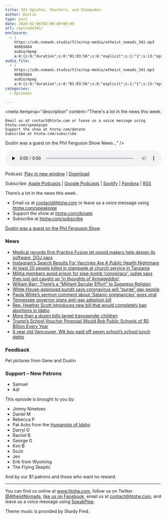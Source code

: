 ```yaml
---
title: 341 Opiates, Vouchers, and Stampedes
author: Dustin
type: post
date: 2020-02-06T08:00:00+00:00
url: /episode341/
enclosure:
  - |
    https://cdn.nomads.studio/file/nsp-media/atheist_nomads_341.mp3
    46065664
    audio/mpeg
    a:4:{s:8:"duration";s:8:"01:03:56";s:8:"explicit";s:1:"1";s:13:"episode_title";s:32:"Opiates, Vouchers, and Stampedes";s:10:"episode_no";s:3:"341";}
audio_file:
  - |
    https://cdn.nomads.studio/file/nsp-media/atheist_nomads_341.mp3
    46065664
    audio/mpeg
    a:4:{s:8:"duration";s:8:"01:03:56";s:8:"explicit";s:1:"1";s:13:"episode_title";s:32:"Opiates, Vouchers, and Stampedes";s:10:"episode_no";s:3:"341";}
categories:
  - Episodes

---
```

<div itemscope itemtype="http://schema.org/AudioObject">
  <meta itemprop="name" content="341 Opiates, Vouchers, and Stampedes" />
  
  <meta itemprop="uploadDate" content="2020-02-06T01:00:00-07:00" />
  
  <meta itemprop="encodingFormat" content="audio/mpeg" />
  
  <meta itemprop="duration" content="PT1H03M56S" />
  
  <meta itemprop="description" content="There's a lot in the news this week.



 	Email us at contact@htotw.com or leave us a voice message using htotw.com/speakpipe
 	Support the show at htotw.com/donate
 	Subscribe at htotw.com/subscribe

Dustin was a guest on the Phil Ferguson Show
News..." />
  
  <meta itemprop="contentUrl" content="https://dts.podtrac.com/redirect.mp3/cdn.nomads.studio/file/nsp-media/atheist_nomads_341.mp3" />
  
  <meta itemprop="contentSize" content="43.9" />
  </p> 
  
  <div class="powerpress_player" id="powerpress_player_8604">
    <audio class="wp-audio-shortcode" id="audio-4215-348" preload="none" style="width: 100%;" controls="controls"><source type="audio/mpeg" src="https://dts.podtrac.com/redirect.mp3/cdn.nomads.studio/file/nsp-media/atheist_nomads_341.mp3?_=348" /><a href="https://dts.podtrac.com/redirect.mp3/cdn.nomads.studio/file/nsp-media/atheist_nomads_341.mp3">https://dts.podtrac.com/redirect.mp3/cdn.nomads.studio/file/nsp-media/atheist_nomads_341.mp3</a></audio>
  </div>
</div>

<p class="powerpress_links powerpress_links_mp3">
  Podcast: <a href="https://dts.podtrac.com/redirect.mp3/cdn.nomads.studio/file/nsp-media/atheist_nomads_341.mp3" class="powerpress_link_pinw" target="_blank" title="Play in new window" onclick="return powerpress_pinw('https://htotw.com/?powerpress_pinw=4215-podcast');" rel="nofollow">Play in new window</a> | <a href="https://dts.podtrac.com/redirect.mp3/cdn.nomads.studio/file/nsp-media/atheist_nomads_341.mp3" class="powerpress_link_d" title="Download" rel="nofollow" download="atheist_nomads_341.mp3">Download</a>
</p>

<p class="powerpress_links powerpress_subscribe_links">
  Subscribe: <a href="https://podcasts.apple.com/us/podcast/humanists-take-on-the-world/id530050098?mt=2&ls=1" class="powerpress_link_subscribe powerpress_link_subscribe_itunes" target="_blank" title="Subscribe on Apple Podcasts" rel="nofollow">Apple Podcasts</a> | <a href="https://www.google.com/podcasts?feed=aHR0cDovL2F0aGVpc3Rub21hZHMubGlic3luLmNvbS9yc3M%3D" class="powerpress_link_subscribe powerpress_link_subscribe_googleplay" target="_blank" title="Subscribe on Google Podcasts" rel="nofollow">Google Podcasts</a> | <a href="https://open.spotify.com/show/3LzK2xZGike6Tc1GEMtMbr?si=LieN9SNuTpq96smuaUsH8A" class="powerpress_link_subscribe powerpress_link_subscribe_spotify" target="_blank" title="Subscribe on Spotify" rel="nofollow">Spotify</a> | <a href="https://www.pandora.com/podcast/atheist-nomads/PC:10122?corr=62071012&part=ug" class="powerpress_link_subscribe powerpress_link_subscribe_pandora" target="_blank" title="Subscribe on Pandora" rel="nofollow">Pandora</a> | <a href="https://htotw.com/feed/podcast/" class="powerpress_link_subscribe powerpress_link_subscribe_rss" target="_blank" title="Subscribe via RSS" rel="nofollow">RSS</a>
</p>

There&#8217;s a lot in the news this week.

<!--more-->

  * Email us at <a href="mailto:contact@htotw.com” target=" rel="noopener noreferrer">contact@htotw.com</a> or leave us a voice message using <a href="https://htotw.com/speakpipe" target="_blank" rel="noopener noreferrer">htotw.com/speakpipe</a>
  * Support the show at <a href="https://htotw.com/donate" target="_blank" rel="noopener noreferrer">htotw.com/donate</a>
  * Subscribe at <a href="https://htotw.com/subscribe" target="_blank" rel="noopener noreferrer">htotw.com/subscribe</a>

[Dustin was a guest on the Phil Ferguson Show][1]

### News

  * [Medical records firm Practice Fusion let opioid makers help design its software, DOJ says][2]
  * [Instagram’s Search Results For Vaccines Are A Public Health Nightmare][3]
  * [At least 20 people killed in stampede at church service in Tanzania][4]
  * [Militia members avoid prison for pipe-bomb ‘conspiracy’, judge says they just got caught up ‘in thoughts of Armageddon’][5]
  * [William Barr: There’s a “Militant Secular Effort” to Suppress Religion][6]
  * [White House-approved pundit says coronavirus will “purge” gay people][7]
  * [Paula White’s sermon comment about ‘Satanic pregnancies’ goes viral][8]
  * [Tennessee governor signs anti-gay adoption bill][9]
  * [Rep. Heather Scott introduces new bill that would completely ban abortions in Idaho][10]
  * [More than a dozen bills target transgender children][11]
  * [Trump’s School Voucher Proposal Would Rob Public Schools of $5 Billion Every Year][12]
  * [8 year old Vancouver, WA boy paid off seven school’s school lunch debts][13]

### Feedback

Pet pictures from Gene and Dustin

### Support &#8211; New Patrons

  * Samuel
  * Adi

This episode is brought to you by:

  * Jimmy Ninetoes
  * Daniel M
  * Rebecca P
  * Pat Acks from the <a href="https://www.humanistsofidaho.org" target="_blank" rel="noopener noreferrer">Humanists of Idaho</a>
  * Darryl G
  * Rachel B
  * George G
  * Kim B
  * SoJo
  * Jen
  * Erik from Wyoming
  * The Flying Skeptic

And by our $1 patrons and those who want no reward.

<hr width="500" />

You can find us online at <a href="https://www.htotw.com/" target="_blank" rel="noopener noreferrer">www.htotw.com</a>, follow us on Twitter <a href="https://twitter.com/AtheistNomads" target="_blank" rel="noopener noreferrer">@AtheistNomads</a>, <a href="https://htotw.com/facebook" target="_blank" rel="noopener noreferrer">like us on Facebook</a>, email us at <contact@htotw.com>, and leave us a voice message using <a href="https://htotw.com/speakpipe" target="_blank" rel="noopener noreferrer">SpeakPipe</a>.

Theme music is provided by Sturdy Fred.

 [1]: https://www.spreaker.com/user/8084919
 [2]: https://www.theverge.com/2020/1/31/21115692/opioids-software-practice-fusion-justice-painkillers-charges-medical-records
 [3]: https://m.huffpost.com/us/entry/us_5e347c50c5b69a19a4aede0c?guccounter=1
 [4]: https://www.thetelegram.com/news/world/at-least-20-killed-in-stampede-at-tanzania-church-service-405813/
 [5]: https://www.wcpo.com/news/local-news/i-team/local-militia-members-avoid-prison-for-pipe-bomb-conspiracy
 [6]: https://friendlyatheist.patheos.com/2020/01/30/william-barr-theres-a-militant-secular-effort-to-suppress-religion/
 [7]: https://www.metroweekly.com/2020/01/white-house-approved-pundit-says-coronavirus-will-purge-gay-people/
 [8]: https://religionnews.com/2020/01/26/paula-whites-sermon-comment-about-satanic-pregnancies-goes-viral/
 [9]: https://www.nbcnews.com/feature/nbc-out/tennessee-governor-signs-anti-gay-adoption-bill-n1122436?cid=sm_npd_nn_fb_ot
 [10]: https://www.ktvb.com/mobile/article/news/local/capitol-watch/rep-heather-scott-introduces-new-bill-that-would-ban-abortion-in-any-circumstance-in-idaho/277-ac8bf355-17d4-49d6-b48d-c8367efd1db2/
 [11]: https://www.nbcnews.com/feature/nbc-out/over-dozen-new-bills-target-trans-youth-lgbtq-advocates-warn-n1118826
 [12]: https://www.atheists.org/2020/02/trump-2020-state-of-the-union-school-vouchers/
 [13]: https://www.cnn.com/2020/02/04/us/boy-pays-off-lunch-debt-trnd/index.html